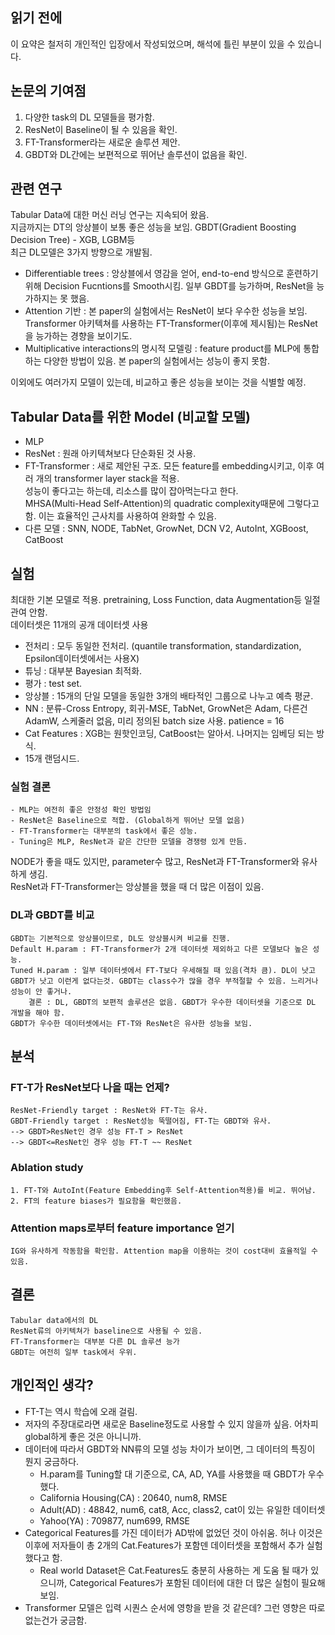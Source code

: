 ## 읽기 전에
이 요약은 철저히 개인적인 입장에서 작성되었으며, 해석에 틀린 부분이 있을 수 있습니다.

## 논문의 기여점
1. 다양한 task의 DL 모델들을 평가함.
2. ResNet이 Baseline이 될 수 있음을 확인.
3. FT-Transformer라는 새로운 솔루션 제안.
4. GBDT와 DL간에는 보편적으로 뛰어난 솔루션이 없음을 확인.

## 관련 연구
Tabular Data에 대한 머신 러닝 연구는 지속되어 왔음. <br>
지금까지는 DT의 앙상블이 보통 좋은 성능을 보임. GBDT(Gradient Boosting Decision Tree) - XGB, LGBM등 <br>
최근 DL모델은 3가지 방향으로 개발됨.

- Differentiable trees : 앙상블에서 영감을 얻어, end-to-end 방식으로 훈련하기 위해 Decision Fucntions를 Smooth시킴. 일부 GBDT를 능가하며, ResNet을 능가하지는 못 했음.
- Attention 기반 : 본 paper의 실험에서는 ResNet이 보다 우수한 성능을 보임. Transformer 아키텍쳐를 사용하는 FT-Transformer(이후에 제시됨)는 ResNet을 능가하는 경향을 보이기도.
- Multiplicative interactions의 명시적 모델링 : feature product를 MLP에 통합하는 다양한 방법이 있음. 본 paper의 실험에서는 성능이 좋지 못함.

이외에도 여러가지 모델이 있는데, 비교하고 좋은 성능을 보이는 것을 식별할 예정.

## Tabular Data를 위한 Model (비교할 모델)
- MLP
- ResNet : 원래 아키텍쳐보다 단순화된 것 사용.
- FT-Transformer : 새로 제안된 구조. 모든 feature를 embedding시키고, 이후 여러 개의 transformer layer stack을 적용. <br>
성능이 좋다고는 하는데, 리소스를 많이 잡아먹는다고 한다. <br>
MHSA(Multi-Head Self-Attention)의 quadratic complexity때문에 그렇다고 함. 이는 효율적인 근사치를 사용하여 완화할 수 있음.
- 다른 모델 : SNN, NODE, TabNet, GrowNet, DCN V2, AutoInt, XGBoost, CatBoost

## 실험
최대한 기본 모델로 적용. pretraining, Loss Function, data Augmentation등 일절 관여 안함. <br>
데이터셋은 11개의 공개 데이터셋 사용
- 전처리 : 모두 동일한 전처리. (quantile transformation, standardization, Epsilon데이터셋에서는 사용X)
- 튜닝 : 대부분 Bayesian 최적화. 
- 평가 : test set.
- 앙상블 : 15개의 단일 모델을 동일한 3개의 배타적인 그룹으로 나누고 예측 평균.
- NN : 분류-Cross Entropy, 회귀-MSE, TabNet, GrowNet은 Adam, 다른건 AdamW, 스케줄러 없음, 미리 정의된 batch size 사용. patience = 16
- Cat Features : XGB는 원핫인코딩, CatBoost는 알아서. 나머지는 임베딩 되는 방식.
- 15개 랜덤시드.

### 실험 결론
	- MLP는 여전히 좋은 안정성 확인 방법임
	- ResNet은 Baseline으로 적합. (Global하게 뛰어난 모델 없음)
	- FT-Transformer는 대부분의 task에서 좋은 성능.
	- Tuning은 MLP, ResNet과 같은 간단한 모델을 경쟁령 있게 만듬.

NODE가 좋을 때도 있지만, parameter수 많고, ResNet과 FT-Transformer와 유사하게 생김. <br>
ResNet과 FT-Transformer는 앙상블을 했을 때 더 많은 이점이 있음.

### DL과 GBDT를 비교 <br>
    GBDT는 기본적으로 앙상블이므로, DL도 앙상블시켜 비교를 진행.
    Default H.param : FT-Transformer가 2개 데이터셋 제외하고 다른 모델보다 높은 성능.
    Tuned H.param : 일부 데이터셋에서 FT-T보다 우세해질 때 있음(격차 큼). DL이 낫고 GBDT가 낫고 이런게 없다는것. GBDT는 class수가 많을 경우 부적절할 수 있음. 느리거나 성능이 안 좋거나.
	    결론 : DL, GBDT의 보편적 솔루션은 없음. GBDT가 우수한 데이터셋을 기준으로 DL 개발을 해야 함.
    GBDT가 우수한 데이터셋에서는 FT-T와 ResNet은 유사한 성능을 보임.

## 분석
### FT-T가 ResNet보다 나을 때는 언제? <br>
	ResNet-Friendly target : ResNet와 FT-T는 유사.
	GBDT-Friendly target : ResNet성능 뚝떨어짐, FT-T는 GBDT와 유사.
	--> GBDT>ResNet인 경우 성능 FT-T > ResNet
	--> GBDT<=ResNet인 경우 성능 FT-T ~~ ResNet

### Ablation study
	1. FT-T와 AutoInt(Feature Embedding후 Self-Attention적용)를 비교. 뛰어남.
	2. FT의 feature biases가 필요함을 확인했음.
	
### Attention maps로부터 feature importance 얻기
	IG와 유사하게 작동함을 확인함. Attention map을 이용하는 것이 cost대비 효율적일 수 있음.


## 결론
    Tabular data에서의 DL
    ResNet류의 아키텍쳐가 baseline으로 사용될 수 있음.
    FT-Transformer는 대부분 다른 DL 솔루션 능가
    GBDT는 여전히 일부 task에서 우위.

## 개인적인 생각?
- FT-T는 역시 학습에 오래 걸림.
- 저자의 주장대로라면 새로운 Baseline정도로 사용할 수 있지 않을까 싶음. 어차피 global하게 좋은 것은 아니니까.
- 데이터에 따라서 GBDT와 NN류의 모델 성능 차이가 보이면, 그 데이터의 특징이 뭔지 궁금하다.
    - H.param를 Tuning할 대 기준으로, CA, AD, YA를 사용했을 때 GBDT가 우수했다.
    - California Housing(CA) : 20640, num8, RMSE
    - Adult(AD) : 48842, num6, cat8, Acc, class2, cat이 있는 유일한 데이터셋
    - Yahoo(YA) : 709877, num699, RMSE
- Categorical Features를 가진 데이터가 AD밖에 없었던 것이 아쉬움. 허나 이것은 이후에 저자들이 총 2개의 Cat.Features가 포함덴 데이터셋을 포함해서 추가 실험했다고 함.
    - Real world Dataset은 Cat.Features도 충분히 사용하는 게 도움 될 때가 있으니까, Categorical Features가 포함된 데이터에 대한 더 많은 실험이 필요해 보임.
- Transformer 모델은 입력 시퀀스 순서에 영항을 받을 것 같은데? 그런 영향은 따로 없는건가 궁금함.






